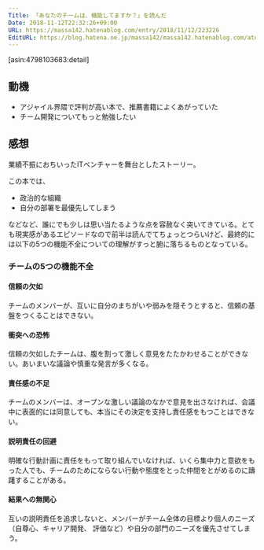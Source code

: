 ```yaml
---
Title: 「あなたのチームは、機能してますか？」を読んだ
Date: 2018-11-12T22:32:26+09:00
URL: https://massa142.hatenablog.com/entry/2018/11/12/223226
EditURL: https://blog.hatena.ne.jp/massa142/massa142.hatenablog.com/atom/entry/10257846132668744872
---
```


[asin:4798103683:detail]



## 動機
* アジャイル界隈で評判が高い本で、推薦書籍によくあがっていた
* チーム開発についてもっと勉強したい

## 感想

業績不振におちいったITベンチャーを舞台としたストーリー。

この本では、

* 政治的な組織
* 自分の部署を最優先してしまう

などなど、誰にでも少しは思い当たるような点を容赦なく突いてきている。とても現実感があるエピソードなので前半は読んでてちょっとつらいけど、最終的には以下の5つの機能不全についての理解がすっと腑に落ちるものとなっている。

### チームの5つの機能不全

#### 信頼の欠如
チームのメンバーが、互いに自分のまちがいや弱みを隠そうとすると、信頼の基盤をつくることはできない。

#### 衝突への恐怖
信頼の欠如したチームは、腹を割って激しく意見をたたかわせることができない。あいまいな議論や慎重な発言が多くなる。

#### 責任感の不足
チームのメンバーは、オープンな激しい議論のなかで意見を出さなければ、会議中に表面的には同意しても、本当にその決定を支持し責任感をもつことはできない。

#### 説明責任の回避
明確な行動計画に責任をもって取り組んでいなければ、いくら集中力と意欲をもった人でも、チームのためにならない行動や態度をとった仲間をとがめるのに躊躇することがある。

#### 結果への無関心
互いの説明責任を追求しないと、メンバーがチーム全体の目標より個人のニーズ（自尊心、キャリア開発、 評価など）や自分の部門のニーズを優先させてしまう。
